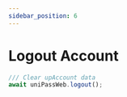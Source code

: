 ```yaml
---
sidebar_position: 6
---
```


# Logout Account

```ts
/// Clear upAccount data
await uniPassWeb.logout();
```
